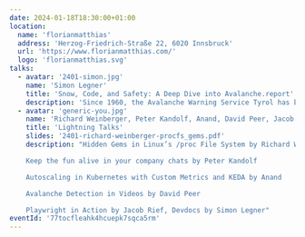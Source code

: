 ```yaml
---
date: 2024-01-18T18:30:00+01:00
location:
  name: 'florianmatthias'
  address: 'Herzog-Friedrich-Straße 22, 6020 Innsbruck'
  url: 'https://www.florianmatthias.com/'
  logo: 'florianmatthias.svg'
talks:
  - avatar: '2401-simon.jpg'
    name: 'Simon Legner'
    title: 'Snow, Code, and Safety: A Deep Dive into Avalanche.report'
    description: 'Since 1960, the Avalanche Warning Service Tyrol has been a crucial element in ensuring the safety of both winter sports enthusiasts and Alpine residents. Starting from December 2018, a joint bulletin has been published for the Euregio Tyrol–South-Tyrol–Trentino in seven languages. The entire software stack supporting this service is open source (FOSS) and undergoes continuous development on GitLab. This talk provides an in-depth look into the software powering the daily avalanche bulletin, along with the standards (EAWS, CAAML) and processes that operate behind the scenes.'
  - avatar: 'generic-you.jpg'
    name: 'Richard Weinberger, Peter Kandolf, Anand, David Peer, Jacob Rief, Simon Legner'
    title: 'Lightning Talks'
    slides: '2401-richard-weinberger-procfs_gems.pdf'
    description: "Hidden Gems in Linux’s /proc File System by Richard Weinberger (slides available below)

    Keep the fun alive in your company chats by Peter Kandolf

    Autoscaling in Kubernetes with Custom Metrics and KEDA by Anand

    Avalanche Detection in Videos by David Peer

    Playwright in Action by Jacob Rief, Devdocs by Simon Legner"
eventId: '77tocfleahk4hcuepk7sqca5rm'
---
```

